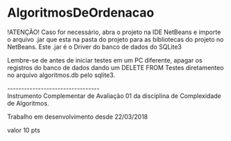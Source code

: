 # AlgoritmosDeOrdenacao

!ATENÇÃO! Caso for necessário, abra o projeto na IDE NetBeans e importe o arquivo .jar que esta na pasta do projeto para as bibliotecas do projeto no NetBeans.  Este .jar é o Driver do banco de dados do SQLite3

Lembre-se de antes de iniciar testes em um PC diferente, apagar os registros do banco de dados dando um DELETE FROM Testes diretamenteo no arquivo algoritmos.db pelo sqlite3.

---------------------------------<br>
Instrumento Complementar de Avaliação 01 da disciplina de Complexidade de Algoritmos.

Trabalho em desenvolvimento desde 22/03/2018

valor 10 pts
